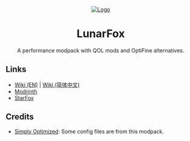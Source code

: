 <div align="center">
  <a href="https://github.com/OrzMiku/lunarfox">
    <img src="https://cdn.modrinth.com/data/r7CwLIIr/cfd4314a75bb775ade08fe0e9ada9cf9a913f6a5_96.webp" alt="Logo">
  </a>
  <h1>LunarFox</h1>
  <p>
    A performance modpack with QOL mods and OptiFine alternatives.
  </p>
</div>

## Links

- [Wiki (EN)](https://qdocs.miku.show/en/lunarfox/) | [Wiki (简体中文)](https://qdocs.miku.show/lunarfox)
- [Modrinth](https://modrinth.com/modpack/lunarfox)
- [StarFox](https://github.com/OrzMiku/starfox)

## Credits

- [Simply Optimized](https://modrinth.com/modpack/sop): Some config files are from this modpack.

